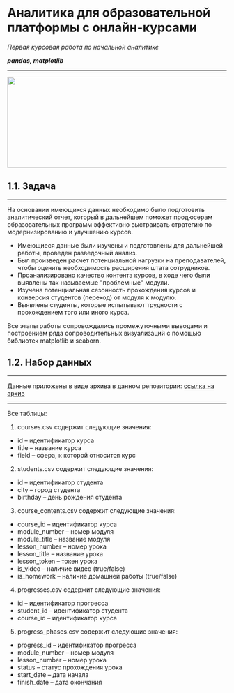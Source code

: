 # Аналитика для образовательной платформы с онлайн-курсами
*Первая курсовая работа по начальной аналитике*

***pandas, matplotlib***
***
<img src="https://img.freepik.com/free-vector/online-education-learning-set-isolated-icons-characters-teachers-tutors-with-computer-images-vector-illustration_1284-67931.jpg?t=st=1743082541~exp=1743086141~hmac=63a74460b27a02e30fad787a430f304063dc2e135f00d8a6014759a8600a2bf6&w=1380" width="626" height="209" />

## 1.1. Задача
***
На основании имеющихся данных необходимо было подготовить аналитический отчет, который в дальнейшем поможет продюсерам образовательных программ эффективно выстраивать стратегию по модернизированию и улучшению курсов. 
- Имеющиеся данные были изучены и подготовлены для дальнейшей работы, проведен разведочный анализ.
- Был произведен расчет потенциальной нагрузки на преподавателей, чтобы оценить необходимость расширения штата сотрудников. 
- Проанализировано качество контента курсов, в ходе чего были выявлены так называемые "проблемные" модули.
- Изучена потенциальная сезонность прохождения курсов и конверсия студентов (переход) от модуля к модулю.  
- Выявлены студенты, которые испытывают трудности с прохождением того или иного курса.
  
Все этапы работы сопровождались промежуточными выводами  и построением ряда сопроводительных визуализаций с помощью библиотек matplotlib и seaborn.

## 1.2. Набор данных
***
Данные приложены в виде архива в данном репозитории: 
[ссылка на архив](https://github.com/sazsava/Online_school_analytics_report/blob/main/courses_data.zip)
***

Все таблицы:
1) courses.csv содержит следующие значения:
- id – идентификатор курса
- title – название курса
- field – сфера, к которой относится курс

2) students.csv содержит следующие значения:
- id – идентификатор студента
- city – город студента
- birthday – день рождения студента

3) course_contents.csv содержит следующие значения:
- course_id – идентификатор курса
- module_number – номер модуля
- module_title – название модуля
- lesson_number – номер урока
- lesson_title – название урока
- lesson_token – токен урока
- is_video – наличие видео (true/false)
- is_homework – наличие домашней работы (true/false)

4) progresses.csv содержит следующие значения:
- id – идентификатор прогресса
- student_id – идентификатор студента
- course_id – идентификатор курса

5) progress_phases.csv содержит следующие значения:
- progress_id – идентификатор прогресса
- module_number – номер модуля
- lesson_number – номер урока
- status – статус прохождения урока
- start_date – дата начала
- finish_date – дата окончания
